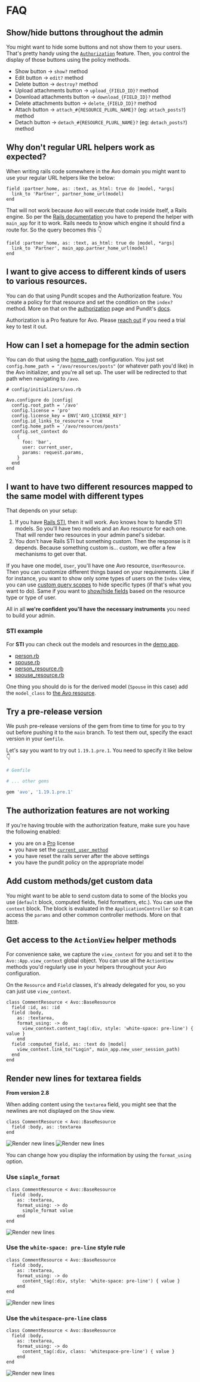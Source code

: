 # FAQ

## Show/hide buttons throughout the admin

You might want to hide some buttons and not show them to your users. That's pretty handy using the [`Authorization`](authorization) feature. Then, you control the display of those buttons using the policy methods.

- Show button -> `show?` method
- Edit button -> `edit?` method
- Delete button -> `destroy?` method
- Upload attachments button -> `upload_{FIELD_ID}?` method
- Download attachments button -> `download_{FIELD_ID}?` method
- Delete attachments button -> `delete_{FIELD_ID}?` method
- Attach button -> `attach_#{RESOURCE_PLURL_NAME}?` (eg: `attach_posts?`) method
- Detach button -> `detach_#{RESOURCE_PLURL_NAME}?` (eg: `detach_posts?`) method

## Why don't regular URL helpers work as expected?

When writing rails code somewhere in the Avo domain you might want to use your regular URL helpers like the below:

```ruby{2}
field :partner_home, as: :text, as_html: true do |model, *args|
  link_to 'Partner', partner_home_url(model)
end
```

That will not work because Avo will execute that code inside itself, a Rails engine. So per the [Rails documentation](https://guides.rubyonrails.org/engines.html#routes) you have to prepend the helper with `main_app` for it to work. Rails needs to know which engine it should find a route for. So the query becomes this 👇

```ruby{2}
field :partner_home, as: :text, as_html: true do |model, *args|
  link_to 'Partner', main_app.partner_home_url(model)
end
```

## I want to give access to different kinds of users to various resources.

You can do that using Pundit scopes and the Authorization feature. You create a policy for that resource and set the condition on the `index?` method. More on that on the [authorization](authorization) page and Pundit's [docs](https://github.com/varvet/pundit).

Authorization is a Pro feature for Avo. Please [reach out](https://avohq.io/subscriptions/new?plan=2&trial=1) if you need a trial key to test it out.

## How can I set a homepage for the admin section

You can do that using the [home_path](customization.html#home-path) configuration. You just set `config.home_path = "/avo/resources/posts"` (or whatever path you'd like) in the Avo initializer, and you're all set up. The user will be redirected to that path when navigating to `/avo`.


```ruby{8}
# config/initializers/avo.rb

Avo.configure do |config|
  config.root_path = '/avo'
  config.license = 'pro'
  config.license_key = ENV['AVO_LICENSE_KEY']
  config.id_links_to_resource = true
  config.home_path = '/avo/resources/posts'
  config.set_context do
    {
      foo: 'bar',
      user: current_user,
      params: request.params,
    }
  end
end
```

## I want to have two different resources mapped to the same model with different types

That depends on your setup:

1. If you have [Rails STI](https://guides.rubyonrails.org/association_basics.html#single-table-inheritance-sti), then it will work. Avo knows how to handle STI models. So you'll have two models and an Avo resource for each one. That will render two resources in your admin panel's sidebar.
2. You don't have Rails STI but something custom. Then the response is it depends. Because something custom is... custom, we offer a few mechanisms to get over that.

If you have one model, `User`, you'll have one Avo resource, `UserResource`.
Then you can customize different things based on your requirements. Like if for instance, you want to show only some types of users on the `Index` view, you can use [custom query scopes](https://docs.avohq.io/1.0/customization.html#custom-query-scopes) to hide specific types (if that's what you want to do).
Same if you want to [show/hide fields](https://docs.avohq.io/1.0/field-options.html#field-visibility) based on the resource type or type of user.

All in all **we're confident you'll have the necessary instruments** you need to build your admin.

### STI example

For **STI** you can check out the models and resources in the [demo app](https://avodemo.herokuapp.com/).

 - [person.rb](https://github.com/avo-hq/avodemo/blob/main/app/models/person.rb)
 - [spouse.rb](https://github.com/avo-hq/avodemo/blob/main/app/models/spouse.rb)
 - [person_resource.rb](https://github.com/avo-hq/avodemo/blob/main/app/avo/resources/person_resource.rb)
 - [spouse_resource.rb](https://github.com/avo-hq/avodemo/blob/main/app/avo/resources/spouse_resource.rb)

One thing you should do is for the derived model (`Spouse` in this case) add the `model_class` to [the Avo resource](https://github.com/avo-hq/avodemo/blob/main/app/avo/resources/spouse_resource.rb#L5).

## Try a pre-release version

We push pre-release versions of the gem from time to time for you to try out before pushing it to the `main` branch. To test them out, specify the exact version in your `Gemfile`.

Let's say you want to try out `1.19.1.pre.1`. You need to specify it like below 👇

```ruby
# Gemfile

# ... other gems

gem 'avo', '1.19.1.pre.1'
```

## The authorization features are not working

If you're having trouble with the authorization feature, make sure you have the following enabled:

- you are on a [Pro](licensing) license
- you have set the [`current_user_method`](authentication.html#customize-the-current-user-method)
- you have reset the rails server after the above settings
- you have the pundit policy on the appropriate model

## Add custom methods/get custom data

You might want to be able to send custom data to some of the blocks you use (`default` block, computed fields, field formatters, etc.). You can use the `context` block. The block is evaluated in the `ApplicationController` so it can access the `params` and other common controller methods. More on that [here](customization#context).

## Get access to the `ActionView` helper methods

For convenience sake, we capture the `view_context` for you and set it to the `Avo::App.view_context` global object. You can use all the `ActionView` methods you'd regularly use in your helpers throughout your Avo configuration.

On the `Resource` and `Field` classes, it's already delegated for you, so you can just use `view_context`.

```ruby{6,9}
class CommentResource < Avo::BaseResource
  field :id, as: :id
  field :body,
    as: :textarea,
    format_using: -> do
      view_context.content_tag(:div, style: 'white-space: pre-line') { value }
    end
  field :computed_field, as: :text do |model|
    view_context.link_to("Login", main_app.new_user_session_path)
  end
end
```

## Render new lines for textarea fields

**From version 2.8**

When adding content using the `textarea` field, you might see that the newlines are not displayed on the `Show` view.

```ruby{2}
class CommentResource < Avo::BaseResource
  field :body, as: :textarea
end
```

<img :src="('/assets/img/faq/newline/edit.png')" alt="Render new lines" class="border mb-4" />
<img :src="('/assets/img/faq/newline/default.png')" alt="Render new lines" class="border mb-4" />

You can change how you display the information by using the `format_using` option.

### Use `simple_format`

```ruby{5}
class CommentResource < Avo::BaseResource
  field :body,
    as: :textarea,
    format_using: -> do
      simple_format value
    end
end
```

<img :src="('/assets/img/faq/newline/simple_format.png')" alt="Render new lines" class="border mb-4" />

### Use the `white-space: pre-line` style rule

```ruby{5}
class CommentResource < Avo::BaseResource
  field :body,
    as: :textarea,
    format_using: -> do
      content_tag(:div, style: 'white-space: pre-line') { value }
    end
end
```

<img :src="('/assets/img/faq/newline/whitespace.png')" alt="Render new lines" class="border mb-4" />

### Use the `whitespace-pre-line` class

```ruby{5}
class CommentResource < Avo::BaseResource
  field :body,
    as: :textarea,
    format_using: -> do
      content_tag(:div, class: 'whitespace-pre-line') { value }
    end
end
```

<img :src="('/assets/img/faq/newline/whitespace.png')" alt="Render new lines" class="border mb-4" />
